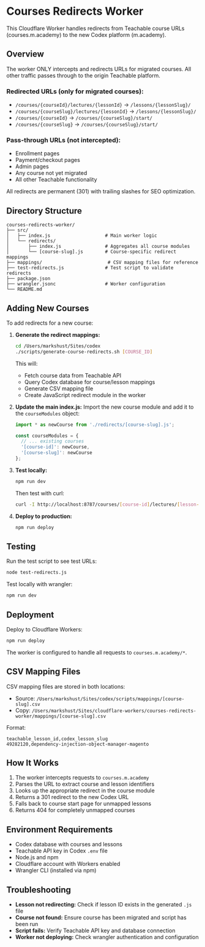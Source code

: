 # Courses Redirects Worker

This Cloudflare Worker handles redirects from Teachable course URLs (courses.m.academy) to the new Codex platform (m.academy).

## Overview

The worker ONLY intercepts and redirects URLs for migrated courses. All other traffic passes through to the origin Teachable platform.

### Redirected URLs (only for migrated courses):
- `/courses/{courseId}/lectures/{lessonId}` → `/lessons/{lessonSlug}/`
- `/courses/{courseSlug}/lectures/{lessonId}` → `/lessons/{lessonSlug}/`
- `/courses/{courseId}` → `/courses/{courseSlug}/start/`
- `/courses/{courseSlug}` → `/courses/{courseSlug}/start/`

### Pass-through URLs (not intercepted):
- Enrollment pages
- Payment/checkout pages
- Admin pages
- Any course not yet migrated
- All other Teachable functionality

All redirects are permanent (301) with trailing slashes for SEO optimization.

## Directory Structure

```
courses-redirects-worker/
├── src/
│   ├── index.js                    # Main worker logic
│   └── redirects/
│       ├── index.js                # Aggregates all course modules
│       └── [course-slug].js        # Course-specific redirect mappings
├── mappings/                        # CSV mapping files for reference
├── test-redirects.js               # Test script to validate redirects
├── package.json
├── wrangler.jsonc                  # Worker configuration
└── README.md
```

## Adding New Courses

To add redirects for a new course:

1. **Generate the redirect mappings:**
   ```bash
   cd /Users/markshust/Sites/codex
   ./scripts/generate-course-redirects.sh [COURSE_ID]
   ```
   This will:
   - Fetch course data from Teachable API
   - Query Codex database for course/lesson mappings
   - Generate CSV mapping file
   - Create JavaScript redirect module in the worker

2. **Update the main index.js:**
   Import the new course module and add it to the `courseModules` object:
   ```javascript
   import * as newCourse from './redirects/[course-slug].js';

   const courseModules = {
     // ... existing courses
     '[course-id]': newCourse,
     '[course-slug]': newCourse
   };
   ```

3. **Test locally:**
   ```bash
   npm run dev
   ```
   Then test with curl:
   ```bash
   curl -I http://localhost:8787/courses/[course-id]/lectures/[lesson-id]
   ```

4. **Deploy to production:**
   ```bash
   npm run deploy
   ```

## Testing

Run the test script to see test URLs:
```bash
node test-redirects.js
```

Test locally with wrangler:
```bash
npm run dev
```

## Deployment

Deploy to Cloudflare Workers:
```bash
npm run deploy
```

The worker is configured to handle all requests to `courses.m.academy/*`.

## CSV Mapping Files

CSV mapping files are stored in both locations:
- Source: `/Users/markshust/Sites/codex/scripts/mappings/[course-slug].csv`
- Copy: `/Users/markshust/Sites/cloudflare-workers/courses-redirects-worker/mappings/[course-slug].csv`

Format:
```csv
teachable_lesson_id,codex_lesson_slug
49282120,dependency-injection-object-manager-magento
```

## How It Works

1. The worker intercepts requests to `courses.m.academy`
2. Parses the URL to extract course and lesson identifiers
3. Looks up the appropriate redirect in the course module
4. Returns a 301 redirect to the new Codex URL
5. Falls back to course start page for unmapped lessons
6. Returns 404 for completely unmapped courses

## Environment Requirements

- Codex database with courses and lessons
- Teachable API key in Codex `.env` file
- Node.js and npm
- Cloudflare account with Workers enabled
- Wrangler CLI (installed via npm)

## Troubleshooting

- **Lesson not redirecting:** Check if lesson ID exists in the generated `.js` file
- **Course not found:** Ensure course has been migrated and script has been run
- **Script fails:** Verify Teachable API key and database connection
- **Worker not deploying:** Check wrangler authentication and configuration